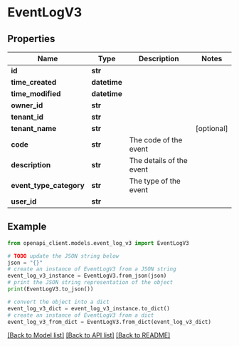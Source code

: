 # EventLogV3


## Properties

Name | Type | Description | Notes
------------ | ------------- | ------------- | -------------
**id** | **str** |  | 
**time_created** | **datetime** |  | 
**time_modified** | **datetime** |  | 
**owner_id** | **str** |  | 
**tenant_id** | **str** |  | 
**tenant_name** | **str** |  | [optional] 
**code** | **str** | The code of the event | 
**description** | **str** | The details of the event | 
**event_type_category** | **str** | The type of the event | 
**user_id** | **str** |  | 

## Example

```python
from openapi_client.models.event_log_v3 import EventLogV3

# TODO update the JSON string below
json = "{}"
# create an instance of EventLogV3 from a JSON string
event_log_v3_instance = EventLogV3.from_json(json)
# print the JSON string representation of the object
print(EventLogV3.to_json())

# convert the object into a dict
event_log_v3_dict = event_log_v3_instance.to_dict()
# create an instance of EventLogV3 from a dict
event_log_v3_from_dict = EventLogV3.from_dict(event_log_v3_dict)
```
[[Back to Model list]](../README.md#documentation-for-models) [[Back to API list]](../README.md#documentation-for-api-endpoints) [[Back to README]](../README.md)


